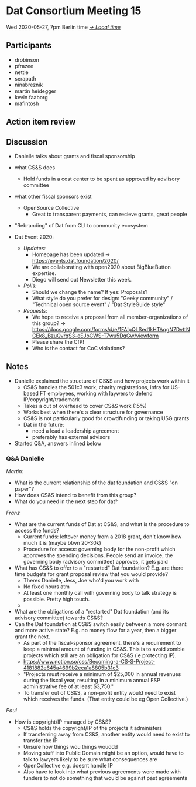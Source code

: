 # Dat Consortium Meeting 15

Wed 2020-05-27, 7pm Berlin time _[→ Local time](https://www.thetimezoneconverter.com/?t=7pm&tz=Berlin&)_



## Participants

 - drobinson
 - pfrazee
 - nettle
 - serapath
 - ninabreznik
 - martin heidegger
 - kevin faaborg
 - mafintosh

## Action item review

## Discussion

- Danielle talks about grants and fiscal sponsorship
-  what CS&S does
    -  Hold funds in a cost center to be spent as approved by adviisory committee
-  what other fiscal sponsors exist
    -  OpenSource Collective
        -  Great to transparent payments, can recieve grants, great people

- "Rebranding" of Dat from CLI to community ecosystem

- Dat Event 2020:
     - _Updates:_
         - Homepage has been updated → https://events.dat.foundation/2020/
         - We are collaborating with open2020 about BigBlueButton expertise.
         - Diego will send out Newsletter this week.
     - _Polls:_
         - Should we change the name? If yes: Proposals?
         - What style do you prefer for design: "Geeky community" / "Technical open source event" / "Dat StyleGuide style"
     - _Requests:_
         - We hope to receive a proposal from all member-organizations of this group? → https://docs.google.com/forms/d/e/1FAIpQLSed1kHTAqgN7DvttNCEk8_BzuQvrqS3-eEJoCWS-T7wu5DqGw/viewform
         - Please share the CfP!
         - Who is the contact for CoC violations?

## Notes

 - Danielle explained the structure of CS&S and how projects work within it
     - CS&S handles the 501c3 work, charity registrations, infra for US-based FT employees, working with laywers to defend IP/copyright/trademark
     - Takes a cut of overhead to cover CS&S work (15%)
     - Works best when there's a clear structure for governance
     - CS&S is not particularly good for crowdfunding or taking USG grants
     - Dat in the future:
         - need a lead a leadership agreement
         - preferably has external advisors
 - Started Q&A, answers inlined below

### Q&A Danielle

_Martin:_
- What is the current relationship of the dat foundation and CS&S "on paper"?
- How does CS&S intend to benefit from this group?
- What do you need in the next step for dat?

_Franz_

* What are the current funds of Dat at CS&S, and what is the procedure to access the funds?
    * Current funds: leftover money from a 2018 grant, don't know how much it is (maybe btwn 20-30k)
    * Procedure for access: governing body for the non-profit which approves the spending decisions. People send an invoice, the governing body (advisory committee) approves, it gets paid
* What has CS&S to offer to a "restarted" Dat foundation? E.g. are there time budgets for grant proposal review that you would provide?
    * Theres Danielle, Jess, Joe who'd you work with
    * No fixed hours atm
    * At least one monthly call with governing body to talk strategy is possible. Pretty high touch.
    *
* What are the obligations of a "restarted" Dat foundation (and its advisory committee) towards CS&S?
* Can the Dat foundation at CS&S switch easily between a more dormant and more active state? E.g. no money flow for a year, then a bigger grant the next.
    * As part of the fiscal-sponsor agreement, there's a requirement to keep a minimal amount of funding in CS&S. This is to avoid zombie projects which still are an obligation for CS&S (ie protecting IP).
    * https://www.notion.so/css/Becoming-a-CS-S-Project-4181882e645a4699b2eca1a8805b31c3
    * "Projects must receive a minimum of $25,000 in annual revenues during the fiscal year, resulting in a minimum annual FSP administrative fee of at least $3,750."
    * To transfer out of CS&S, a non-profit entity would need to exist which receives the funds. (That entity could be eg Open Collective.)

_Paul_

* How is copyright/IP managed by CS&S?
    * CS&S holds the copyright/IP of the projects it administers
    * If transferring away from CS&S, another entity would need to exist to transfer the IP
    * Unsure how things wou things wouddd
    * Moving stuff into Public Domain might be an option, would have to talk to lawyers likely to be sure what consequences are
    * OpenCollective e.g. doesnt handle IP
    * Also have to look into what previous agreements were made with funders to not do something that would be against past agreements







